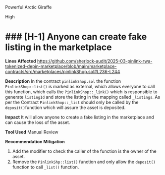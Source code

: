 Powerful Arctic Giraffe

High

# ### [H-1] Anyone can create fake listing in the marketplace

**Lines Affected**
https://github.com/sherlock-audit/2025-03-pinlink-rwa-tokenized-depin-marketplace/blob/main/marketplace-contracts/src/marketplaces/pinlinkShop.sol#L236-L244

**Description** In the contract `pinlinkShop.sol` the function `PinlinkShop::list()` is marked as external, which allows everyone to call this function, which calls the `PinlinkShop::_link()` which is responsible to generate `listingId` and store the listing in the mapping called `_listings`. As per the Contract `PinlinkShop::_list` should only be called by the `deposit()`function which will assure the asset is deposited.

**Impact** It will allow anyone to create a fake listing in the marketplace and can cause the loss of the asset.

**Tool Used**
Manual Review

**Recommendation Mitigation** 
1. Add the modifier to check the caller of the function is the owner of the asset.
2. Remove the `PinlinkShp::list()` function and only allow the `deposit()` function to call `_list()` function.